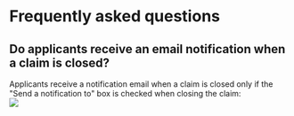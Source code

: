 # Frequently asked questions

## Do applicants receive an email notification when a claim is closed?

Applicants receive a notification email when a claim is closed only if the "Send a notification to" box is checked when closing the claim: \
![](<../../.gitbook/assets/Capture d'écran 2025-08-25 151920.png>)
